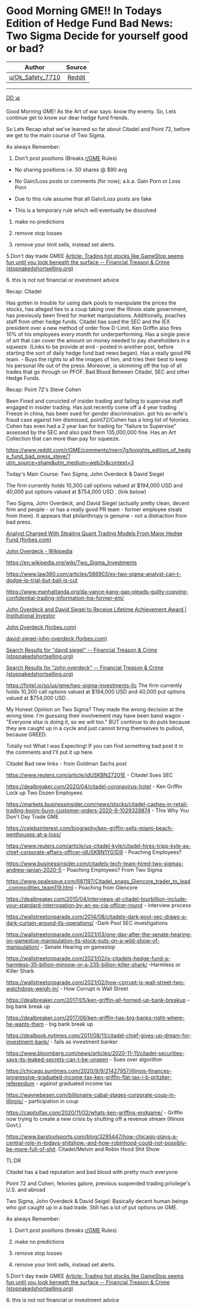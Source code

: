 Good Morning GME!! In Todays Edition of Hedge Fund Bad News: Two Sigma Decide for yourself good or bad?
=======================================================================================================

| Author       | Source       | 
| :-------------: |:-------------:|
|  [u/Ok_Safety_7710](https://www.reddit.com/user/Ok_Safety_7710/) | [Reddit](https://www.reddit.com/r/GME/comments/mghcrc/good_morning_gme_in_todays_edition_of_hedge_fund/) | 

---

[DD 📊](https://www.reddit.com/r/GME/search?q=flair_name%3A%22DD%20%F0%9F%93%8A%22&restrict_sr=1)

Good Morning GME! As the Art of war says: know thy enemy. So, Lets continue get to know our dear hedge fund friends.

So Lets Recap what we've learned so far about Citadel and Point 72, before we get to the main course of Two Sigma.

As always Remember:

1.  Don't post positions (Breaks [r/GME](https://www.reddit.com/r/GME/) Rules)

-   No sharing positions i.e. 50 shares @ $90 avg

-   No Gain/Loss posts or comments (for now); a.k.a. Gain Porn or Loss Porn

-   Due to this rule assume that all Gain/Loss posts are fake

-   This is a temporary rule which will eventually be dissolved

1.  make no predictions

2.  remove stop losses

3.  remove your limit sells, instead set alerts.

5.Don't day trade GMEE [Article: Trading hot stocks like GameStop seems fun until you look beneath the surface -- Financial Treason & Crime (stopnakedshortselling.org)](https://stopnakedshortselling.org/2021/02/article-trading-hot-stocks-like-gamestop-seems-fun-until-you-look-beneath-the-surface/)

6\. this is not not financial or investment advice

Recap: Citadel

Has gotten in trouble for using dark pools to manipulate the prices the stocks, has alleged ties to a coup taking over the Illinois state government, has previously been fined for market manipulations. Additionally, poaches staff from other hedge funds. Citadel has sued the SEC and the IEX president over a new method of order flow D-Limit. Ken Griffin also fires 10% of his employees every month for underperforming. Has a single piece of art that can cover the amount on money needed to pay shareholders in a squeeze. (Links to be provide at end - posted in another post, before starting the sort of daily hedge fund bad news began). Has a really good PR team. - Buys the rights to all the images of him, and tries their best to keep his personal life out of the press. Moreover, is skimming off the top of all trades that go through on PFOF. Bad Blood Between Citadel, SEC and other Hedge Funds.

Recap: Point 72's Steve Cohen

Been Fined and convicted of insider trading and failing to supervise staff engaged in insider trading. Has just recently come off a 4 year trading Freeze in china, has been sued for gender discrimination. got his ex-wife's fraud case against him dismissed, point72/Cohen has a long list of felonies. Cohen has even had a 2 year ban for trading for "failure to Supervise" assessed by the SEC and also paid them 135,000,000 fine. Has an Art Collection that can more than pay for squeeze.

<https://www.reddit.com/r/GME/comments/mern7g/tonights_edition_of_hedge_fund_bad_press_steve/?utm_source=share&utm_medium=web2x&context=3>

Today's Main Course: Two Sigma, John Overdeck & David Siegel

The firm currently holds 10,300 call options valued at $194,000 USD and 40,000 put options valued at $754,000 USD . (link below)

Two Sigma, John Overdeck, and David Siegel (actually pretty clean, decent firm and people - or has a really good PR team - former employee steals from them). It appears that philanthropy is genuine - not a distraction from bad press.

[Analyst Charged With Stealing Quant Trading Models From Major Hedge Fund (forbes.com)](https://www.forbes.com/sites/nathanvardi/2014/02/19/analyst-charged-with-stealing-quant-trading-models-from-major-hedge-fund/?sh=5fc9bab35298)

[John Overdeck - Wikipedia](https://en.wikipedia.org/wiki/John_Overdeck)

<https://en.wikipedia.org/wiki/Two_Sigma_Investments>

<https://www.law360.com/articles/586903/ex-two-sigma-analyst-can-t-dodge-ip-trial-but-bail-is-cut>

<https://www.manhattanda.org/da-vance-kang-gao-pleads-guilty-copying-confidential-trading-information-his-former-em/>

[John Overdeck and David Siegel to Receive Lifetime Achievement Award | Institutional Investor](https://www.institutionalinvestor.com/article/b1f96k48kf2mx3/John-Overdeck-and-David-Siegel-to-Receive-Lifetime-Achievement-Award)

[John Overdeck (forbes.com)](https://www.forbes.com/profile/john-overdeck/?sh=6e4de0173740)

[david-siegel-john-overdeck (forbes.com)](https://www.forbes.com/pictures/591628294bbe6f6c4b153ff9/john-overdeck-david-siege/?sh=2de6e877ce02)

[Search Results for "david siegel" -- Financial Treason & Crime (stopnakedshortselling.org)](https://stopnakedshortselling.org/?s=david+siegel)

[Search Results for "John overdeck" -- Financial Treason & Crime (stopnakedshortselling.org)](https://stopnakedshortselling.org/?s=John+overdeck)

<https://fintel.io/so/us/gme/two-sigma-investments-llc> The firm currently holds 10,300 call options valued at $194,000 USD and 40,000 put options valued at $754,000 USD .

My Honest Opinion on Two Sigma? They made the wrong decision at the wrong time. I'm guessing their involvement may have been band wagon - "Everyone else is doing it, so we will too." BUT continue to do puts because they are caught up in a cycle and just cannot bring themselves to pullout, because GREED.

Totally not What I was Expecting! If you can find something bad post it in the comments and I'll put it up here.

Citadel Bad new links - from Goldman Sachs post

<https://www.reuters.com/article/idUSKBN27201E> - Citadel Sues SEC

<https://dealbreaker.com/2020/04/citadel-coronavirus-hotel> - Ken Griffin Lock up Two Dozen Employees

<https://markets.businessinsider.com/news/stocks/citadel-cashes-in-retail-trading-boom-buys-customer-orders-2020-6-1029329874> - This Why You Don't Day Trade GME

<https://celebsinterest.com/biography/ken-griffin-sells-miami-beach-penthouses-at-a-loss/>

<https://www.reuters.com/article/us-citadel-kyle/citadel-hires-tripp-kyle-as-chief-corporate-affairs-officer-idUSKBN1YG1D9> - Poaching Employees?

<https://www.businessinsider.com/citadels-tech-team-hired-two-sigmas-andrew-janian-2020-5> - Poaching Employees? From Two Sigma

<https://www.opalesque.com/681197/Citadel_snags_Glencore_trader_to_lead_commodities_team119.html> - Poaching from Glencore

<https://dealbreaker.com/2015/04/interviews-at-citadel-tourbillion-include-your-standard-interrogation-by-an-ex-cia-officer-round> - interview process

<https://wallstreetonparade.com/2014/08/citadels-dark-pool-sec-draws-a-dark-curtain-around-its-operations/> -Dark Pool SEC investigations

<https://wallstreetonparade.com/2021/03/one-day-after-the-senate-hearing-on-gamestop-manipulation-its-stock-puts-on-a-wild-show-of-manipulation/> - Senate Hearing on gamestop

<https://wallstreetonparade.com/2021/02/is-citadels-hedge-fund-a-harmless-35-billion-minnow-or-a-235-billion-killer-shark/> -Harmless or Killer Shark

<https://wallstreetonparade.com/2021/02/how-corrupt-is-wall-street-two-watchdogs-weigh-in/> - How Corrupt is Wall Street

<https://dealbreaker.com/2017/05/ken-griffin-all-horned-up-bank-breakup> - big bank break up

<https://dealbreaker.com/2017/06/ken-griffin-has-big-banks-right-where-he-wants-them> - big bank break up

<https://dealbook.nytimes.com/2011/08/11/citadel-chief-gives-up-dream-for-investment-bank/> - fails as investment banker

<https://www.bloomberg.com/news/articles/2020-11-11/citadel-securities-says-its-leaked-secrets-can-t-be-unseen> - Sues over algorithm

<https://chicago.suntimes.com/2020/9/9/21427957/illinois-finances-progressive-graduated-income-tax-ken-griffin-flat-tax-j-b-pritzker-referendum> - against graduated income tax

<https://waynebesen.com/billionaire-cabal-stages-corporate-coup-in-illinois/> - participation in coup

<https://capitolfax.com/2020/11/02/whats-ken-griffins-endgame/> - Griffin now trying to create a new crisis by shutting off a revenue stream (Illinois Govt.)

<https://www.barstoolsports.com/blog/3295447/how-chicago-plays-a-central-role-in-todays-shitshow.-and-how-robinhood-could-not-possibly-be-more-full-of-shit>. Citadel/Melvin and Robin Hood Shit Show

TL:DR

Citadel has a bad reputation and bad blood with pretty much everyone

Point 72 and Cohen, felonies galore, previous suspended trading privilege's U.S. and abroad

Two Sigma, John Overdeck & David Seigel: Basically decent human beings who got caught up in a bad trade. Still has a lot of put options on GME.

As always Remember:

1.  Don't post positions (breaks [r/GME](https://www.reddit.com/r/GME/) Rules)

2.  make no predictions

3.  remove stop losses

4.  remove your limit sells, instead set alerts.

5.Don't day trade GMEE [Article: Trading hot stocks like GameStop seems fun until you look beneath the surface -- Financial Treason & Crime (stopnakedshortselling.org)](https://stopnakedshortselling.org/2021/02/article-trading-hot-stocks-like-gamestop-seems-fun-until-you-look-beneath-the-surface/)

6\. this is not not financial or investment advice
